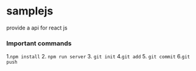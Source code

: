 # samplejs
 provide a api for react js



 ### Important commands

 1.`npm install`
 2. `npm run server`
 3. `git init`
 4.`git add`
 5. `git commit`
 6.`git push`